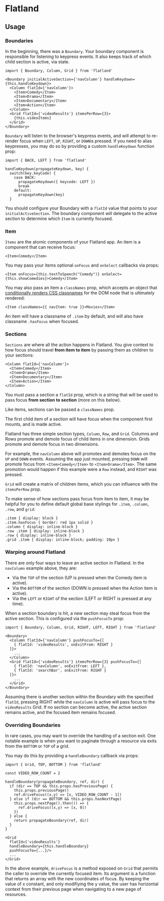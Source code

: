 # Flatland #

## Usage ##

### Boundaries ###

In the beginning, there was a `Boundary`. Your boundary component is responsible for listening to keypress events. It also keeps track of which child section is active, via state.

```
import { Boundary, Column, Grid } from 'flatland'

<Boundary initialActiveSection={'navColumn'} handleKeydown={this.handleKeydown}>
  <Column flatId={'navColumn'}>
    <Item>Comedy</Item>
    <Item>Drama</Item>
    <Item>Documentary</Item>
    <Item>Action</Item>
  </Column>
  <Grid flatId={'videoResults'} itemsPerRow={3}>
    {this.videoItems}
  </Grid>
</Boundary>
```

`Boundary` will listen to the browser's keypress events, and will attempt to re-render focus when `LEFT`, `UP`, `RIGHT`, or `DOWN`is pressed. If you need to alias keypresses, you may do so by providing a custom `handleKeydown` function prop:

```
import { BACK, LEFT } from 'flatland'

handleKeydown(propagateKeydown, key) {
  switch(key.keyCode) {
    case BACK:
      propagateKeydown({ keycode: LEFT })
      break
    default:
      propagateKeydown(key)
  }
```


You should configure your Boundary with a `flatId` value that points to your `initialActiveSection`. The boundary component will delegate to the active section to determine which `Item` is currently focused.

### Item ###
`Items` are the atomic components of your Flatland app. An item is a component that can receive focus:

```
<Item>Comedy</Item>
```

You may pass your items optional `onFocus` and `onSelect` callbacks via props:

```
<Item onFocus={this.textToSpeech("Comedy")} onSelect={this.showComedies}>Comedy</Item>
```

You may also pass an item a `classNames` prop, which accepts an object that [conditionally renders CSS classnames](https://github.com/JedWatson/classnames) for the DOM node that is ultimately rendered:

```
<Item classNames={{ navItem: true }}>Movies</Item>
```

An item will have a classname of `.item` by default, and will also have classname `.hasFocus` when focused.

### Sections ###
`Sections` are where all the action happens in Flatland. You give context to how focus should travel **from item to item** by passing them as children to your sections:

```
<Column flatId={'navColumn'}>
  <Item>Comedy</Item>
  <Item>Drama</Item>
  <Item>Documentary</Item>
  <Item>Action</Item>
</Column>
```
You must pass a section a `flatId` prop, which is a string that will be used to pass focus **from section to section** (more on this below).

Like items, sections can be passed a `classNames` prop.

The first child item of a section will have focus when the component first mounts, and is made active.

Flatland has three simple section types, `Column`, `Row`, and `Grid`. Columns and Rows promote and demote focus of child items in one dimension. Grids promote and demote focus in two dimensions.

For example, the `navColumn` above will promotes and demotes focus on the `UP` and `DOWN` events. Assuming the app just mounted, pressing `DOWN` will promote focus from `<Item>Comedy</Item>` to `<Item>Drama</Item>`. The same promotion would happen if this example were a `Row` instead, and `RIGHT` was pressed.

`Grid` will create a matrix of children items, which you can influence with the `itemsPerRow` prop.

To make sense of how sections pass focus from item to item, it may be helpful for you to define default global base stylings for `.item`, `.column`, `.row`, and `grid`:

```
.item { display: block }
.item.hasFocus { border: red 1px solid }
.column { display: inline-block }
.row .item { display: inline-block }
.row { display: inline-block }
.grid .item { display: inline-block; padding: 10px }
```

### Warping around Flatland ###

There are only four ways to leave an active section in Flatland. In the `navColumn` example above, they are:

* Via the `TOP` of the section (UP is pressed when the Comedy item is active).
* Via the `BOTTOM` of the section (DOWN is pressed when the Action item is active).
* Via the `LEFT` or `RIGHT` of the section (LEFT or RIGHT is pressed at any time).

When a section boundary is hit, a new section may steal focus from the active section. This is configured via the `pushFocusTo` prop:

```
import { Boundary, Column, Grid, RIGHT, LEFT, RIGHT } from 'flatland'

<Boundary>
  <Column flatId={'navColumn'} pushFocusTo={[
    { flatId: 'videoResults', onExitFrom: RIGHT }
  ]}>
    ...
  </Column>
  <Grid flatId={'videoResults'} itemsPerRow={3} pushFocusTo={[
    { flatId: 'navColumn', onExitFrom: LEFT },
    { flatId: 'searchBar', onExitFrom: RIGHT }
  ]}>
    ...
  </Grid>
</Boundary>
```

Assuming there is another section within the Boundary with the specified `flatId`, pressing RIGHT while the `navColumn` is active will pass focus to the `videoResults` Grid. If no section can become active, the active section remains active, and the focused item remains focused.

### Overriding Boundaries ###

In rare cases, you may want to override the handling of a section exit. One notable example is when you want to paginate through a resource via exits from the `BOTTOM` or `TOP` of a grid.

You may do this by providing a `handleBoundary` callback via props:

```
import { Grid, TOP, BOTTOM } from 'flatland'

const VIDEO_ROW_COUNT = 2

handleBoundary(propagateBoundary, ref, dir) {
  if (dir == TOP && this.props.hasPreviousPage) {
    this.props.previousPage()
    ref.driveFocus((x,y) => [x, VIDEO_ROW_COUNT - 1])
  } else if (dir == BOTTOM && this.props.hasNextPage)
    this.props.nextPage().then(() => {
      ref.driveFocus((x,y) => [x, 0])
    })
  } else {
    return propagateBoundary(ref, dir)
  }
}

<Grid
  flatId={'videoResults'}
  handleBoundary={this.handleBoundary}
  pushFocusTo={...}/>
  ...
</Grid>
```

In the above example, `driveFocus` is a method exposed on `Grid` that permits the caller to override the currently focused item. Its argument is a function that returns an array with the new coordinates of focus. By keeping the value of x constant, and only modifiying the y value, the user has horizontal context from their previous page when navigating to a new page of resources.
